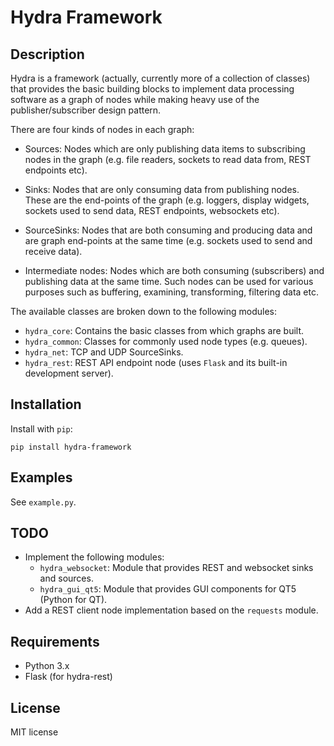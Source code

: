 Hydra Framework
===============


Description
-----------

Hydra is a framework (actually, currently more of a collection of classes)
that provides the basic building blocks to implement data processing software as
a graph of nodes while making heavy use of the publisher/subscriber design 
pattern.

There are four kinds of nodes in each graph:

- Sources: Nodes which are only publishing data items to subscribing nodes in 
  the graph (e.g. file readers, sockets to read data from, REST endpoints etc).

- Sinks: Nodes that are only consuming data from publishing nodes. These are the
  end-points of the graph (e.g. loggers, display widgets, sockets used to send
  data, REST endpoints, websockets etc).

- SourceSinks: Nodes that are both consuming and producing data and are graph
  end-points at the same time (e.g. sockets used to send and receive data).

- Intermediate nodes: Nodes which are both consuming (subscribers) and 
  publishing data at the same time. Such nodes can be used for various purposes
  such as buffering, examining, transforming, filtering data etc.


The available classes are broken down to the following modules:

- `hydra_core`: Contains the basic classes from which graphs are built.
- `hydra_common`: Classes for commonly used node types (e.g. queues).
- `hydra_net`: TCP and UDP SourceSinks.
- `hydra_rest`: REST API endpoint node (uses `Flask` and its built-in 
                development server).

Installation
------------

Install with `pip`:

    pip install hydra-framework

Examples
--------

See `example.py`.


TODO
----

- Implement the following modules:
  + `hydra_websocket`: Module that provides REST and websocket sinks and sources.
  + `hydra_gui_qt5`: Module that provides GUI components for QT5 (Python for QT).
- Add a REST client node implementation based on the `requests` module.


Requirements
------------

- Python 3.x
- Flask (for hydra-rest)


License
-------

MIT license
